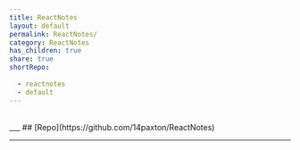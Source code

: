 ```yaml
---  
title: ReactNotes      
layout: default    
permalink: ReactNotes/    
category: ReactNotes      
has_children: true      
share: true      
shortRepo:      
      
  - reactnotes      
  - default             
---  
```

  
<br/>            
___              
## [Repo](https://github.com/14paxton/ReactNotes)      
  
***